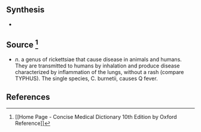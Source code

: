 ## Synthesis
- 
## Source [^1]
- $n$. a genus of rickettsiae that cause disease in animals and humans. They are transmitted to humans by inhalation and produce disease characterized by inflammation of the lungs, without a rash (compare TYPHUS). The single species, C. burnetii, causes Q fever.
## References

[^1]: [[Home Page - Concise Medical Dictionary 10th Edition by Oxford Reference]]